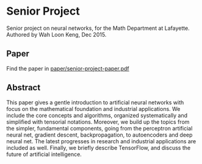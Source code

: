 # Senior Project
Senior project on neural networks, for the Math Department at Lafayette. Authored by Wah Loon Keng, Dec 2015.

## Paper
Find the paper in [paper/senior-project-paper.pdf](./paper/senior-project-paper.pdf)


## Abstract
This paper gives a gentle introduction to artificial neural networks with focus on the mathematical foundation and industrial applications. We include the core concepts and algorithms, organized systematically and simplified with tensorial notations. Moreover, we build up the topics from the simpler, fundamental components, going from the perceptron artificial neural net, gradient descent, backpropagation, to autoencoders and deep neural net. The latest progresses in research and industrial applications are included as well. Finally, we briefly describe TensorFlow, and discuss the future of artificial intelligence.
